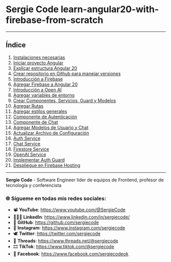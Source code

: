 # Sergie Code learn-angular20-with-firebase-from-scratch

---

## Índice
1. [Instalaciones necesarias](clases/instalaciones-necesarias.md)
2. [Iniciar proyecto Angular](clases/iniciar-proyecto-angular20.md)
3. [Explicar estructura Angular 20](clases/explicar-estructura-angular20.md)
4. [Crear repositorio en Github para manejar versiones](clases/crear-repo-github.md)
5. [Introducción a Firebase](clases/introduccion-a-firebase.md)
6. [Agregar Firebase a Angular 20](clases/agregar-firebase-angular-20.md)
7. [Introducción a Open AI](clases/introduccion-a-open-ai-api.md)
8. [Agregar variables de entorno](clases/agregar-variables-de-entorno.md)
9. [Crear Componentes, Servicios, Guard y Modelos](clases/generar-componentes-y-otros.md)
10. [Agregar Rutas](clases/agregar-rutas.md)
11. [Agregar estilos generales](clases/agregar-estilos-generales.md)
12. [Componente de Autenticación](clases/componente-auth.md)
13. [Componente de Chat](clases/componente-chat.md)
14. [Agregar Modelos de Usuario y Chat](clases/agregar-modelos.md)
15. [Actualizar Archivo de Configuración](clases/actualizar-archivo-configuracion.md)
16. [Auth Service](clases/auth-service.md)
17. [Chat Service](clases/chat-service.md)
18. [Firestore Service](clases/firestore-service.md)
19. [OpenAI Service](clases/openai-service.md)
20. [Implementar Auth Guard](clases/implementar-auth-guard.md)
21. [Despliegue en Firebase Hosting](clases/despliegue-firebase-hosting.md)

---

**Sergie Code** - Software Engineer líder de equipos de Frontend, profesor de tecnología y conferencista

### 🌐 Sígueme en todas mis redes sociales:

- 📽️ **YouTube**: https://www.youtube.com/@SergieCode
- 🧑🏼‍💼 **LinkedIn**: https://www.linkedin.com/in/sergiecode/
- 🐙 **GitHub**: https://github.com/sergiecode  
- 📸 **Instagram**: https://www.instagram.com/sergiecode
- 🕊️ **Twitter**: https://twitter.com/sergiecode
- 🧵 **Threads**: https://www.threads.net/@sergiecode
- 🎞️ **TikTok**: https://www.tiktok.com/@sergiecode
- 👤 **Facebook**: https://www.facebook.com/sergiecodeok
